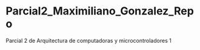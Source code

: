 # Parcial2_Maximiliano_Gonzalez_Repo
Parcial 2 de Arquitectura de computadoras y microcontroladores 1
